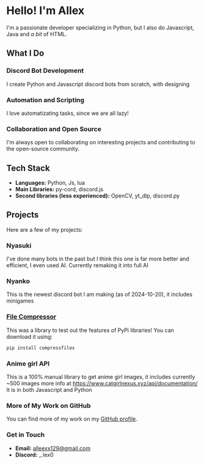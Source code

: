 # Hello! I'm Allex

I'm a passionate developer specializing in Python, but I also do Javascript, Java and *a bit* of HTML.

## What I Do

### Discord Bot Development
I create Python and Javascript discord bots from scratch, with designing

### Automation and Scripting
I love automatizating tasks, since we are all lazy!

### Collaboration and Open Source
I'm always open to collaborating on interesting projects and contributing to the open-source community.

## Tech Stack

- **Languages:** Python, Js, lua
- **Main Libraries:** py-cord, discord.js
- **Second libraries (less experienced):** OpenCV, yt_dlp, discord.py

## Projects

Here are a few of my projects:

### Nyasuki
I've done many bots in the past but I think this one is far more better and efficient, I even used AI. Currently remaking it into full AI

### Nyanko
This is the newest discord bot I am making (as of 2024-10-20), it includes minigames

### [File Compressor](https://github.com/Alleexx129/compressfiles)
This was a library to test out the features of PyPi libraries! You can download it using:

```sh
pip install compressfiles
```

### Anime girl API
This is a 100% manual library to get anime girl images, it includes currently ~500 images more info at https://www.catgirlnexus.xyz/api/documentation/
It is in both Javascript and Python

### More of My Work on GitHub

You can find more of my work on my [GitHub profile](https://github.com/Alleexx129).

### Get in Touch

- **Email:** [alleexx129@gmail.com](mailto:alleexx129@gmail.com)
- **Discord:** _.lex0
